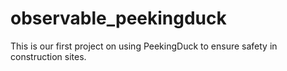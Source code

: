 # observable_peekingduck
This is our first project on using PeekingDuck to ensure safety in construction sites.

